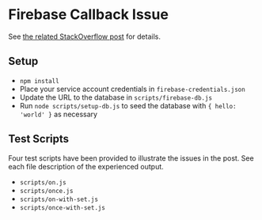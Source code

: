 # Firebase Callback Issue

See [the related StackOverflow post](http://stackoverflow.com/questions/37396667/firebase-not-running-callbacks-as-expected/37396965#37396965) for details.

## Setup

 - `npm install`
 - Place your service account credentials in `firebase-credentials.json`
 - Update the URL to the database in `scripts/firebase-db.js`
 - Run `node scripts/setup-db.js` to seed the database with `{ hello: 'world' }` as necessary

## Test Scripts

Four test scripts have been provided to illustrate the issues in the post. See each file description of the experienced output.

 - `scripts/on.js`
 - `scripts/once.js`
 - `scripts/on-with-set.js`
 - `scripts/once-with-set.js`
